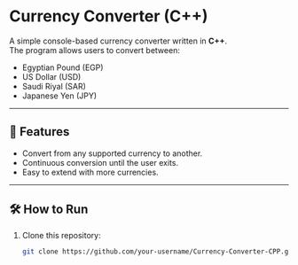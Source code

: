 # Currency Converter (C++)

A simple console-based currency converter written in **C++**.  
The program allows users to convert between:

- Egyptian Pound (EGP)
- US Dollar (USD)
- Saudi Riyal (SAR)
- Japanese Yen (JPY)

---

## 🚀 Features
- Convert from any supported currency to another.
- Continuous conversion until the user exits.
- Easy to extend with more currencies.

---

## 🛠️ How to Run
1. Clone this repository:
   ```bash
   git clone https://github.com/your-username/Currency-Converter-CPP.git
